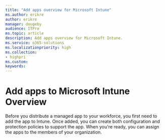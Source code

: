 ```yaml
---
title: "Add apps overview for Microsoft Intune"
ms.author: erikre
author: erikre
manager: dougeby
audience: ITPro
ms.topic: article
description: Add apps overview for Microsoft Intune.
ms.service: o365-solutions
ms.localizationpriority: high
ms.collection:
- highpri
ms.custom:
keywords:
---
```


# Add apps to Microsoft Intune Overview

Before you distribute a managed app to your workforce, you first need to add the app to Intune. Once added, you can create both configuration and protection policies to support the app. When you're ready, you can assign the apps to the members of your organization. 

